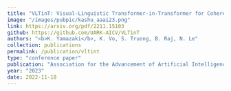 ```yaml
---
title: "VLTinT: Visual-Linguistic Transformer-in-Transformer for Coherent Video Paragraph Captioning"
image: "/images/pubpic/kashu_aaai23.png"
link: https://arxiv.org/pdf/2211.15103
github: https://github.com/UARK-AICV/VLTinT
authors: "<b>K. Yamazaki</b>, K. Vo, S. Truong, B. Raj, N. Le"
collection: publications
permalink: /publication/vltint
type: "conference paper"
publication: "Association for the Advancement of Artificial Intelligence (AAAI)"
year: "2023"
date: 2022-11-18
---
```


